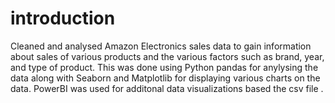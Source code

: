 <h1>introduction</h1>
Cleaned and analysed Amazon Electronics sales data to gain information about sales of various products and the various factors such as brand, year, and type of product. This was done using Python pandas for anylysing the data along with Seaborn and Matplotlib for displaying various charts on the data. PowerBI was used for additonal data visualizations based the csv file .
